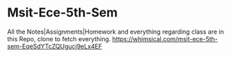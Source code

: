 # Msit-Ece-5th-Sem
All the Notes|Assignments|Homework and everything regarding class are in this Repo, clone to fetch everything.
https://whimsical.com/msit-ece-5th-sem-EqeSdYTcZQUgucj9eLx4EF
